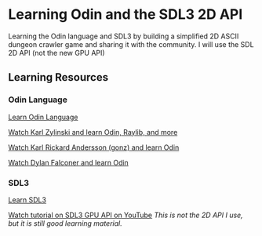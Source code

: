# Learning Odin and the SDL3 2D API

Learning the Odin language and SDL3 by building a simplified 2D ASCII dungeon crawler game and sharing it with the community. I will use the SDL 2D API (not the new GPU API)

## Learning Resources

### Odin Language
[Learn Odin Language](https://odin-lang.org/)

[Watch Karl Zylinski and learn Odin, Raylib, and more](https://www.youtube.com/@karl_zylinski)

[Watch Karl Rickard Andersson (gonz) and learn Odin](https://www.youtube.com/@mccGoNZooo)

[Watch Dylan Falconer and learn Odin](https://www.youtube.com/@DylanFalconer)

### SDL3
[Learn SDL3](https://libsdl.org/)

[Watch tutorial on SDL3 GPU API on YouTube](https://www.youtube.com/@DanKorostelev) *This is not the 2D API I use, but it is still good learning material.*

